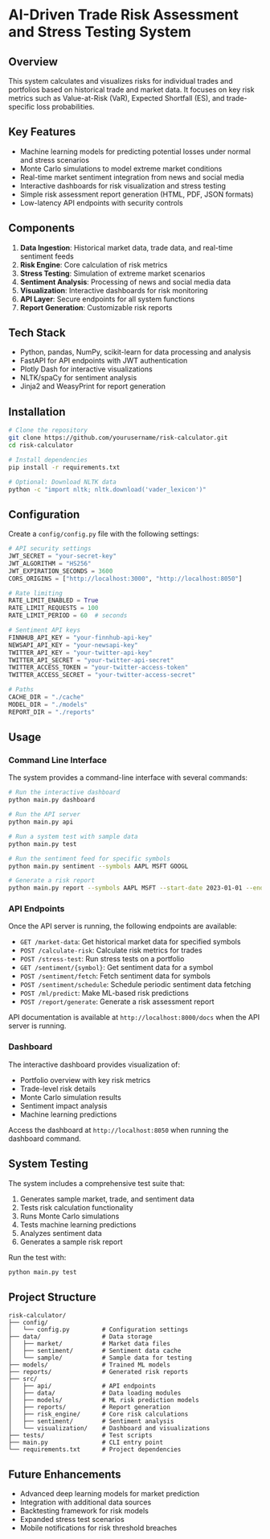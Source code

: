 # AI-Driven Trade Risk Assessment and Stress Testing System

## Overview
This system calculates and visualizes risks for individual trades and portfolios based on historical trade and market data. It focuses on key risk metrics such as Value-at-Risk (VaR), Expected Shortfall (ES), and trade-specific loss probabilities.

## Key Features
- Machine learning models for predicting potential losses under normal and stress scenarios
- Monte Carlo simulations to model extreme market conditions
- Real-time market sentiment integration from news and social media
- Interactive dashboards for risk visualization and stress testing
- Simple risk assessment report generation (HTML, PDF, JSON formats)
- Low-latency API endpoints with security controls

## Components
1. **Data Ingestion**: Historical market data, trade data, and real-time sentiment feeds
2. **Risk Engine**: Core calculation of risk metrics
3. **Stress Testing**: Simulation of extreme market scenarios
4. **Sentiment Analysis**: Processing of news and social media data
5. **Visualization**: Interactive dashboards for risk monitoring
6. **API Layer**: Secure endpoints for all system functions
7. **Report Generation**: Customizable risk reports

## Tech Stack
- Python, pandas, NumPy, scikit-learn for data processing and analysis
- FastAPI for API endpoints with JWT authentication
- Plotly Dash for interactive visualizations
- NLTK/spaCy for sentiment analysis
- Jinja2 and WeasyPrint for report generation

## Installation

```bash
# Clone the repository
git clone https://github.com/yourusername/risk-calculator.git
cd risk-calculator

# Install dependencies
pip install -r requirements.txt

# Optional: Download NLTK data
python -c "import nltk; nltk.download('vader_lexicon')"
```

## Configuration

Create a `config/config.py` file with the following settings:

```python
# API security settings
JWT_SECRET = "your-secret-key"
JWT_ALGORITHM = "HS256"
JWT_EXPIRATION_SECONDS = 3600
CORS_ORIGINS = ["http://localhost:3000", "http://localhost:8050"]

# Rate limiting
RATE_LIMIT_ENABLED = True
RATE_LIMIT_REQUESTS = 100
RATE_LIMIT_PERIOD = 60  # seconds

# Sentiment API keys
FINNHUB_API_KEY = "your-finnhub-api-key"
NEWSAPI_API_KEY = "your-newsapi-key"
TWITTER_API_KEY = "your-twitter-api-key"
TWITTER_API_SECRET = "your-twitter-api-secret"
TWITTER_ACCESS_TOKEN = "your-twitter-access-token"
TWITTER_ACCESS_SECRET = "your-twitter-access-secret"

# Paths
CACHE_DIR = "./cache"
MODEL_DIR = "./models"
REPORT_DIR = "./reports"
```

## Usage

### Command Line Interface

The system provides a command-line interface with several commands:

```bash
# Run the interactive dashboard
python main.py dashboard

# Run the API server
python main.py api

# Run a system test with sample data
python main.py test

# Run the sentiment feed for specific symbols
python main.py sentiment --symbols AAPL MSFT GOOGL

# Generate a risk report
python main.py report --symbols AAPL MSFT --start-date 2023-01-01 --end-date 2023-12-31 --format html
```

### API Endpoints

Once the API server is running, the following endpoints are available:

- `GET /market-data`: Get historical market data for specified symbols
- `POST /calculate-risk`: Calculate risk metrics for trades
- `POST /stress-test`: Run stress tests on a portfolio
- `GET /sentiment/{symbol}`: Get sentiment data for a symbol
- `POST /sentiment/fetch`: Fetch sentiment data for symbols
- `POST /sentiment/schedule`: Schedule periodic sentiment data fetching
- `POST /ml/predict`: Make ML-based risk predictions
- `POST /report/generate`: Generate a risk assessment report

API documentation is available at `http://localhost:8000/docs` when the API server is running.

### Dashboard

The interactive dashboard provides visualization of:
- Portfolio overview with key risk metrics
- Trade-level risk details
- Monte Carlo simulation results
- Sentiment impact analysis
- Machine learning predictions

Access the dashboard at `http://localhost:8050` when running the dashboard command.

## System Testing

The system includes a comprehensive test suite that:
1. Generates sample market, trade, and sentiment data
2. Tests risk calculation functionality
3. Runs Monte Carlo simulations
4. Tests machine learning predictions
5. Analyzes sentiment data
6. Generates a sample risk report

Run the test with:

```bash
python main.py test
```

## Project Structure

```
risk-calculator/
├── config/
│   └── config.py         # Configuration settings
├── data/                 # Data storage
│   ├── market/           # Market data files
│   ├── sentiment/        # Sentiment data cache
│   └── sample/           # Sample data for testing
├── models/               # Trained ML models
├── reports/              # Generated risk reports
├── src/
│   ├── api/              # API endpoints
│   ├── data/             # Data loading modules
│   ├── models/           # ML risk prediction models
│   ├── reports/          # Report generation
│   ├── risk_engine/      # Core risk calculations
│   ├── sentiment/        # Sentiment analysis
│   └── visualization/    # Dashboard and visualizations
├── tests/                # Test scripts
├── main.py               # CLI entry point
└── requirements.txt      # Project dependencies
```

## Future Enhancements

- Advanced deep learning models for market prediction
- Integration with additional data sources
- Backtesting framework for risk models
- Expanded stress test scenarios
- Mobile notifications for risk threshold breaches
